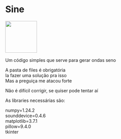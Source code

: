 # Sine
<img
  src="/files/icon.ico"
  style="display: inline-block; margin: 1 auto"
  width = 100> 
  
 Um código simples que serve para gerar ondas seno
 
 
 A pasta de files é obrigatória<br> 
 Ia fazer uma solução pra isso<br> 
 Mas a preguiça me atacou forte<br> 

Não é difícil corrigir, se quiser pode tentar aí


As libraries necessárias são:

numpy=1.24.2<br> 
sounddevice=0.4.6<br> 
matplotlib=3.7.1<br> 
pillow=9.4.0<br> 
tkinter<br> 
